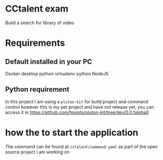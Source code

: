# CCtalent exam
Build a search for library of video

# Requirements
## Default installed in your PC
Docker desktop
python virtualenv
python
NodeJS


## Python requirement
In this project I am using a `pluton-kit` for build project and command control
however this is my pet project and have not release yet, you can access it in https://github.com/fonipts/pluton-kit/tree/dev/0.0.1alpha0

# how the to start the application
The command can be found at `cctalent/command.yaml` as part of the open source project I am working on
